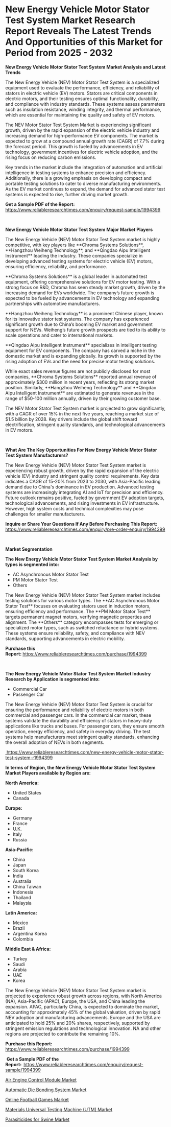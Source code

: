 <p><h1>New Energy Vehicle Motor Stator Test System Market Research Report Reveals The Latest Trends And Opportunities of this Market for Period from 2025 - 2032</h1></p><p><strong>New Energy Vehicle Motor Stator Test System Market Analysis and Latest Trends</strong></p>
<p><p>The New Energy Vehicle (NEV) Motor Stator Test System is a specialized equipment used to evaluate the performance, efficiency, and reliability of stators in electric vehicle (EV) motors. Stators are critical components in electric motors, and their testing ensures optimal functionality, durability, and compliance with industry standards. These systems assess parameters such as insulation resistance, winding integrity, and thermal performance, which are essential for maintaining the quality and safety of EV motors.</p><p>The NEV Motor Stator Test System Market is experiencing significant growth, driven by the rapid expansion of the electric vehicle industry and increasing demand for high-performance EV components. The market is expected to grow at a compound annual growth rate (CAGR) of 7.7% during the forecast period. This growth is fueled by advancements in EV technology, government incentives for electric vehicle adoption, and the rising focus on reducing carbon emissions.</p><p>Key trends in the market include the integration of automation and artificial intelligence in testing systems to enhance precision and efficiency. Additionally, there is a growing emphasis on developing compact and portable testing solutions to cater to diverse manufacturing environments. As the EV market continues to expand, the demand for advanced stator test systems is expected to rise, further driving market growth.</p></p>
<p><strong>Get a Sample PDF of the Report:&nbsp;</strong> <a href="https://www.reliableresearchtimes.com/enquiry/request-sample/1994399?utm_campaign=2035&utm_medium=2&utm_source=Github&utm_content=ia&utm_term=24012025&utm_id=new-energy-vehicle-motor-stator-test-system">https://www.reliableresearchtimes.com/enquiry/request-sample/1994399</a></p>
<p>&nbsp;</p>
<p><strong>New Energy Vehicle Motor Stator Test System Major Market Players</strong></p>
<p><p>The New Energy Vehicle (NEV) Motor Stator Test System market is highly competitive, with key players like **Chroma Systems Solutions**, **Hangzhou Weiheng Technology**, and **Qingdao Aipu Intelligent Instrument** leading the industry. These companies specialize in developing advanced testing systems for electric vehicle (EV) motors, ensuring efficiency, reliability, and performance.</p><p>**Chroma Systems Solutions** is a global leader in automated test equipment, offering comprehensive solutions for EV motor testing. With a strong focus on R&D, Chroma has seen steady market growth, driven by the increasing demand for EVs worldwide. The company’s future growth is expected to be fueled by advancements in EV technology and expanding partnerships with automotive manufacturers.</p><p>**Hangzhou Weiheng Technology** is a prominent Chinese player, known for its innovative stator test systems. The company has experienced significant growth due to China’s booming EV market and government support for NEVs. Weiheng’s future growth prospects are tied to its ability to scale operations and cater to international markets.</p><p>**Qingdao Aipu Intelligent Instrument** specializes in intelligent testing equipment for EV components. The company has carved a niche in the domestic market and is expanding globally. Its growth is supported by the rising adoption of EVs and the need for precise motor testing solutions.</p><p>While exact sales revenue figures are not publicly disclosed for most companies, **Chroma Systems Solutions** reported annual revenue of approximately $300 million in recent years, reflecting its strong market position. Similarly, **Hangzhou Weiheng Technology** and **Qingdao Aipu Intelligent Instrument** are estimated to generate revenues in the range of $50-100 million annually, driven by their growing customer base.</p><p>The NEV Motor Stator Test System market is projected to grow significantly, with a CAGR of over 15% in the next five years, reaching a market size of $1.5 billion by 2028. Key drivers include the global shift toward electrification, stringent quality standards, and technological advancements in EV motors.</p></p>
<p>&nbsp;</p>
<p><strong>What Are The Key Opportunities For New Energy Vehicle Motor Stator Test System Manufacturers?</strong></p>
<p><p>The New Energy Vehicle (NEV) Motor Stator Test System market is experiencing robust growth, driven by the rapid expansion of the electric vehicle (EV) industry and stringent quality control requirements. Key data indicates a CAGR of 15-20% from 2023 to 2030, with Asia-Pacific leading demand due to China's dominance in EV production. Advanced testing systems are increasingly integrating AI and IoT for precision and efficiency. Future outlook remains positive, fueled by government EV adoption targets, technological advancements, and rising investments in EV infrastructure. However, high system costs and technical complexities may pose challenges for smaller manufacturers.</p></p>
<p><strong>Inquire or Share Your Questions If Any Before Purchasing This Report:</strong> <a href="https://www.reliableresearchtimes.com/enquiry/pre-order-enquiry/1994399?utm_campaign=2035&utm_medium=2&utm_source=Github&utm_content=ia&utm_term=24012025&utm_id=new-energy-vehicle-motor-stator-test-system">https://www.reliableresearchtimes.com/enquiry/pre-order-enquiry/1994399</a></p>
<p>&nbsp;</p>
<p><strong>Market Segmentation</strong></p>
<p><strong>The New Energy Vehicle Motor Stator Test System Market Analysis by types is segmented into:</strong></p>
<p><ul><li>AC Asynchronous Motor Stator Test</li><li>PM Motor Stator Test</li><li>Others</li></ul></p>
<p><p>The New Energy Vehicle (NEV) Motor Stator Test System market includes testing solutions for various motor types. The **AC Asynchronous Motor Stator Test** focuses on evaluating stators used in induction motors, ensuring efficiency and performance. The **PM Motor Stator Test** targets permanent magnet motors, verifying magnetic properties and alignment. The **Others** category encompasses tests for emerging or specialized motor types, such as switched reluctance or hybrid systems. These systems ensure reliability, safety, and compliance with NEV standards, supporting advancements in electric mobility.</p></p>
<p><strong>Purchase this Report:&nbsp;</strong><a href="https://www.reliableresearchtimes.com/purchase/1994399?utm_campaign=2035&utm_medium=2&utm_source=Github&utm_content=ia&utm_term=24012025&utm_id=new-energy-vehicle-motor-stator-test-system">https://www.reliableresearchtimes.com/purchase/1994399</a></p>
<p>&nbsp;</p>
<p><strong>The New Energy Vehicle Motor Stator Test System Market Industry Research by Application is segmented into:</strong></p>
<p><ul><li>Commercial Car</li><li>Passenger Car</li></ul></p>
<p><p>The New Energy Vehicle (NEV) Motor Stator Test System is crucial for ensuring the performance and reliability of electric motors in both commercial and passenger cars. In the commercial car market, these systems validate the durability and efficiency of stators in heavy-duty applications like trucks and buses. For passenger cars, they ensure smooth operation, energy efficiency, and safety in everyday driving. The test systems help manufacturers meet stringent quality standards, enhancing the overall adoption of NEVs in both segments.</p></p>
<p><a href="https://www.reliableresearchtimes.com/new-energy-vehicle-motor-stator-test-system-r1994399?utm_campaign=2035&utm_medium=2&utm_source=Github&utm_content=ia&utm_term=24012025&utm_id=new-energy-vehicle-motor-stator-test-system">&nbsp;https://www.reliableresearchtimes.com/new-energy-vehicle-motor-stator-test-system-r1994399</a></p>
<p><strong>In terms of Region, the New Energy Vehicle Motor Stator Test System Market Players available by Region are:</strong></p>
<p>
    <p> <strong> North America: </strong>
        <ul>
            <li>United States</li>
            <li>Canada</li>
        </ul>
        </p> 
    <p> <strong> Europe: </strong>
        <ul>
            <li>Germany</li>
            <li>France</li>
            <li>U.K.</li>
            <li>Italy</li>
            <li>Russia</li>
        </ul>
        </p> 
    <p> <strong> Asia-Pacific: </strong>
        <ul>
            <li>China</li>
            <li>Japan</li>
            <li>South Korea</li>
            <li>India</li>
            <li>Australia</li>
            <li>China Taiwan</li>
            <li>Indonesia</li>
            <li>Thailand</li>
            <li>Malaysia</li>
        </ul>
        </p> 
    <p> <strong> Latin America: </strong>
        <ul>
            <li>Mexico</li>
            <li>Brazil</li>
            <li>Argentina Korea</li>
            <li>Colombia</li>
        </ul>
        </p> 
    <p> <strong> Middle East & Africa: </strong>
        <ul>
            <li>Turkey</li>
            <li>Saudi</li>
            <li>Arabia</li>
            <li>UAE</li>
            <li>Korea</li>
        </ul>
    </p>
    </p>
<p><p>The New Energy Vehicle (NEV) Motor Stator Test System market is projected to experience robust growth across regions, with North America (NA), Asia-Pacific (APAC), Europe, the USA, and China leading the expansion. APAC, particularly China, is expected to dominate the market, accounting for approximately 45% of the global valuation, driven by rapid NEV adoption and manufacturing advancements. Europe and the USA are anticipated to hold 25% and 20% shares, respectively, supported by stringent emission regulations and technological innovation. NA and other regions are projected to contribute the remaining 10%.</p></p>
<p><strong>Purchase this Report: </strong><a href="https://www.reliableresearchtimes.com/purchase/1994399?utm_campaign=2035&utm_medium=2&utm_source=Github&utm_content=ia&utm_term=24012025&utm_id=new-energy-vehicle-motor-stator-test-system">https://www.reliableresearchtimes.com/purchase/1994399</a></p>
<p>&nbsp;<strong>Get a Sample PDF of the Report:&nbsp;&nbsp;</strong><a href="https://www.reliableresearchtimes.com/enquiry/request-sample/1994399?utm_campaign=2035&utm_medium=2&utm_source=Github&utm_content=ia&utm_term=24012025&utm_id=new-energy-vehicle-motor-stator-test-system">https://www.reliableresearchtimes.com/enquiry/request-sample/1994399</a></p>
<p><strong></strong></p>
<p><p><a href="https://github.com/JakirUddin511/Market-Research-Report-List-1/blob/main/air-engine-control-module-market.md?utm_campaign=2035&utm_medium=2&utm_source=Github&utm_content=ia&utm_term=24012025&utm_id=new-energy-vehicle-motor-stator-test-system">Air Engine Control Module Market</a></p><p><a href="https://www.linkedin.com/pulse/competitive-overview-automatic-die-bonding-system-market-llnoe?utm_campaign=2035&utm_medium=2&utm_source=Github&utm_content=ia&utm_term=24012025&utm_id=new-energy-vehicle-motor-stator-test-system">Automatic Die Bonding System Market</a></p><p><a href="https://www.linkedin.com/pulse/future-market-revenue-online-football-games-projected-pvqmc?utm_campaign=2035&utm_medium=2&utm_source=Github&utm_content=ia&utm_term=24012025&utm_id=new-energy-vehicle-motor-stator-test-system">Online Football Games Market</a></p><p><a href="https://www.linkedin.com/pulse/evolvingmaterials-universal-testing-machine-utm-marketdynamics-lr3ae?utm_campaign=2035&utm_medium=2&utm_source=Github&utm_content=ia&utm_term=24012025&utm_id=new-energy-vehicle-motor-stator-test-system">Materials Universal Testing Machine (UTM) Market</a></p><p><a href="https://www.linkedin.com/pulse/parasiticides-swine-market-size-global-industry-analysis-euupe?utm_campaign=2035&utm_medium=2&utm_source=Github&utm_content=ia&utm_term=24012025&utm_id=new-energy-vehicle-motor-stator-test-system">Parasiticides for Swine Market</a></p></p>